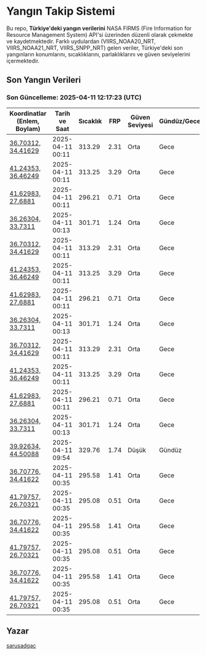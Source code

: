 # Yangın Takip Sistemi

Bu repo, **Türkiye'deki yangın verilerini** NASA FIRMS (Fire Information for Resource Management System) API'si üzerinden düzenli olarak çekmekte ve kaydetmektedir. Farklı uydulardan (VIIRS_NOAA20_NRT, VIIRS_NOAA21_NRT, VIIRS_SNPP_NRT) gelen veriler, Türkiye'deki son yangınların konumlarını, sıcaklıklarını, parlaklıklarını ve güven seviyelerini içermektedir.

## Son Yangın Verileri
### Son Güncelleme: 2025-04-11 12:17:23 (UTC)

| Koordinatlar (Enlem, Boylam) | Tarih ve Saat | Sıcaklık | FRP | Güven Seviyesi | Gündüz/Gece |
|-----------------------------|----------------|----------|-----|----------------|-------------|
| [36.70312, 34.41629](https://www.google.com/maps?q=36.70312,34.41629) | 2025-04-11 00:11 | 313.29 | 2.31 | Orta | Gece |
| [41.24353, 36.46249](https://www.google.com/maps?q=41.24353,36.46249) | 2025-04-11 00:11 | 313.25 | 3.29 | Orta | Gece |
| [41.62983, 27.6881](https://www.google.com/maps?q=41.62983,27.6881) | 2025-04-11 00:11 | 296.21 | 0.71 | Orta | Gece |
| [36.26304, 33.7311](https://www.google.com/maps?q=36.26304,33.7311) | 2025-04-11 00:13 | 301.71 | 1.24 | Orta | Gece |
| [36.70312, 34.41629](https://www.google.com/maps?q=36.70312,34.41629) | 2025-04-11 00:11 | 313.29 | 2.31 | Orta | Gece |
| [41.24353, 36.46249](https://www.google.com/maps?q=41.24353,36.46249) | 2025-04-11 00:11 | 313.25 | 3.29 | Orta | Gece |
| [41.62983, 27.6881](https://www.google.com/maps?q=41.62983,27.6881) | 2025-04-11 00:11 | 296.21 | 0.71 | Orta | Gece |
| [36.26304, 33.7311](https://www.google.com/maps?q=36.26304,33.7311) | 2025-04-11 00:13 | 301.71 | 1.24 | Orta | Gece |
| [36.70312, 34.41629](https://www.google.com/maps?q=36.70312,34.41629) | 2025-04-11 00:11 | 313.29 | 2.31 | Orta | Gece |
| [41.24353, 36.46249](https://www.google.com/maps?q=41.24353,36.46249) | 2025-04-11 00:11 | 313.25 | 3.29 | Orta | Gece |
| [41.62983, 27.6881](https://www.google.com/maps?q=41.62983,27.6881) | 2025-04-11 00:11 | 296.21 | 0.71 | Orta | Gece |
| [36.26304, 33.7311](https://www.google.com/maps?q=36.26304,33.7311) | 2025-04-11 00:13 | 301.71 | 1.24 | Orta | Gece |
| [39.92634, 44.50088](https://www.google.com/maps?q=39.92634,44.50088) | 2025-04-11 09:54 | 329.76 | 1.74 | Düşük | Gündüz |
| [36.70776, 34.41622](https://www.google.com/maps?q=36.70776,34.41622) | 2025-04-11 00:35 | 295.58 | 1.41 | Orta | Gece |
| [41.79757, 26.70321](https://www.google.com/maps?q=41.79757,26.70321) | 2025-04-11 00:35 | 295.08 | 0.51 | Orta | Gece |
| [36.70776, 34.41622](https://www.google.com/maps?q=36.70776,34.41622) | 2025-04-11 00:35 | 295.58 | 1.41 | Orta | Gece |
| [41.79757, 26.70321](https://www.google.com/maps?q=41.79757,26.70321) | 2025-04-11 00:35 | 295.08 | 0.51 | Orta | Gece |
| [36.70776, 34.41622](https://www.google.com/maps?q=36.70776,34.41622) | 2025-04-11 00:35 | 295.58 | 1.41 | Orta | Gece |
| [41.79757, 26.70321](https://www.google.com/maps?q=41.79757,26.70321) | 2025-04-11 00:35 | 295.08 | 0.51 | Orta | Gece |

## Yazar

[sarusadgac](https://x.com/sarusadgac)
